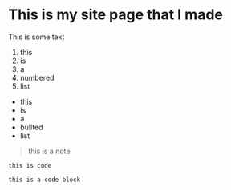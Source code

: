# This is my site page that I made

This is some text

1. this
2. is
2. a 
3. numbered
3. list

- this
- is 
- a 
- bullted
- list

> this is 
> a note

`this is code`

    this is a code block